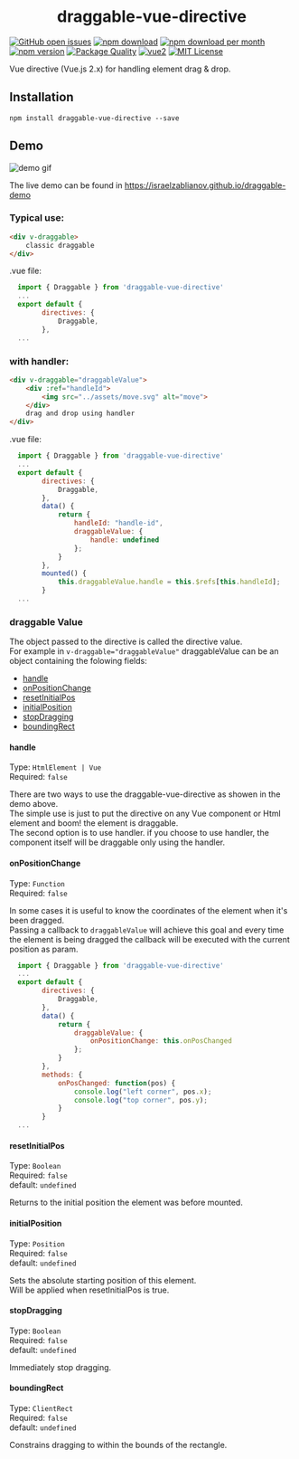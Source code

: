 <h1 align="center">draggable-vue-directive</h1>

[![GitHub open issues](https://img.shields.io/github/issues/IsraelZablianov/draggable-vue-directive.svg)](https://github.com/IsraelZablianov/draggable-vue-directive/issues?q=is%3Aopen+is%3Aissue)
[![npm download](https://img.shields.io/npm/dt/draggable-vue-directive.svg)](https://www.npmjs.com/package/draggable-vue-directive)
[![npm download per month](https://img.shields.io/npm/dm/draggable-vue-directive.svg)](https://www.npmjs.com/package/draggable-vue-directive)
[![npm version](https://img.shields.io/npm/v/draggable-vue-directive.svg)](https://www.npmjs.com/package/draggable-vue-directive)
[![Package Quality](http://npm.packagequality.com/shield/draggable-vue-directive.svg)](http://packagequality.com/#?package=draggable-vue-directive)
[![vue2](https://img.shields.io/badge/vue-2.x-brightgreen.svg)](https://vuejs.org/)
[![MIT License](https://img.shields.io/github/license/IsraelZablianov/draggable-vue-directive.svg)](https://github.com/IsraelZablianov/draggable-vue-directive/blob/master/LICENSE)


Vue directive (Vue.js 2.x) for handling element drag & drop.


## Installation

```console
npm install draggable-vue-directive --save
```

## Demo

![demo gif](https://media.giphy.com/media/3o6nUO1lWMkeyH5nfW/giphy.gif)

The live demo can be found in https://israelzablianov.github.io/draggable-demo


### Typical use:
``` html
<div v-draggable>
    classic draggable
</div>
```
.vue file:
``` js
  import { Draggable } from 'draggable-vue-directive'
  ...
  export default {
        directives: {
            Draggable,
        },
  ...
```

### with handler:
``` html
<div v-draggable="draggableValue">
    <div :ref="handleId">
        <img src="../assets/move.svg" alt="move">
    </div>
    drag and drop using handler
</div>
```
.vue file:
``` js
  import { Draggable } from 'draggable-vue-directive'
  ...
  export default {
        directives: {
            Draggable,
        },
        data() {
            return {
                handleId: "handle-id",
                draggableValue: {
                    handle: undefined
                };
            }
        },
        mounted() {
            this.draggableValue.handle = this.$refs[this.handleId];
        }
  ...
```

### draggable Value
The object passed to the directive is called the directive value.<br>
For example in `v-draggable="draggableValue"` draggableValue can be an object containing the folowing fields: <br>

* [handle](#handle)
* [onPositionChange](#onpositionchange)
* [resetInitialPos](#resetinitialpos)
* [initialPosition](#initialPosition)
* [stopDragging](#stopdragging)
* [boundingRect](#boundingrect)


#### handle
Type: `HtmlElement | Vue`<br>
Required: `false`<br>

There are two ways to use the draggable-vue-directive as showen in the demo above.<br>
The simple use is just to put the directive on any Vue component or Html element and boom! the element is draggable.<br>
The second option is to use handler. if you choose to use handler, the component itself will be draggable only using the handler.


#### onPositionChange
Type: `Function`<br>
Required: `false`<br>

In some cases it is useful to know the coordinates of the element when it's been dragged.<br>
Passing a callback to `draggableValue` will achieve this goal and every time the element is being dragged the callback
will be executed with the current position as param.<br>

``` js
  import { Draggable } from 'draggable-vue-directive'
  ...
  export default {
        directives: {
            Draggable,
        },
        data() {
            return {
                draggableValue: {
                    onPositionChange: this.onPosChanged
                };
            }
        },
        methods: {
            onPosChanged: function(pos) {
                console.log("left corner", pos.x);
                console.log("top corner", pos.y);
            }
        }
  ...
```


#### resetInitialPos
Type: `Boolean`<br>
Required: `false`<br>
default: `undefined`<br>

Returns to the initial position the element was before mounted.

#### initialPosition
Type: `Position`<br>
Required: `false`<br>
default: `undefined`<br>

Sets the absolute starting position of this element.<br>
Will be applied when resetInitialPos is true.

#### stopDragging
Type: `Boolean`<br>
Required: `false`<br>
default: `undefined`<br>

Immediately stop dragging.


#### boundingRect
Type: `ClientRect`<br>
Required: `false`<br>
default: `undefined`<br>

Constrains dragging to within the bounds of the rectangle.
